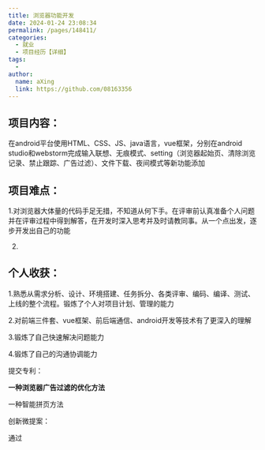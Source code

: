 ```yaml
---
title: 浏览器功能开发
date: 2024-01-24 23:08:34
permalink: /pages/148411/
categories:
  - 就业
  - 项目经历【详细】
tags:
  - 
author: 
  name: aXing
  link: https://github.com/08163356
---
```


## 项目内容：

在android平台使用HTML、CSS、JS、java语言，vue框架，分别在android studio和webstorm完成输入联想、无痕模式、setting（浏览器起始页、清除浏览记录、禁止跟踪、广告过滤）、文件下载、夜间模式等新功能添加

## 项目难点：

1.对浏览器大体量的代码手足无措，不知道从何下手。在评审前认真准备个人问题并在评审过程中得到解答，在开发时深入思考并及时请教同事。从一个点出发，逐步开发出自己的功能

2.

## 个人收获：

1.熟悉从需求分析、设计、环境搭建、任务拆分、各类评审、编码、编译、测试、上线的整个流程。锻炼了个人对项目计划、管理的能力

2.对前端三件套、vue框架、前后端通信、android开发等技术有了更深入的理解

3.锻炼了自己快速解决问题能力

4.锻炼了自己的沟通协调能力







提交专利：

**一种浏览器广告过滤的优化方法**

一种智能拼页方法

创新微提案：

通过

